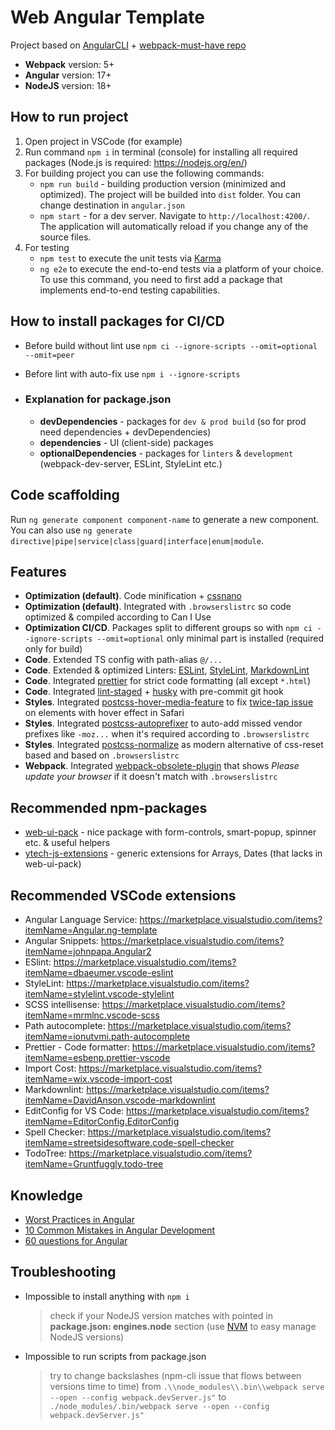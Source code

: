 # Web Angular Template

Project based on [AngularCLI](https://angular.io/cli) + [webpack-must-have repo](https://github.com/Yegorich555/webpack-must-have)

- **Webpack** version: 5+
- **Angular** version: 17+
- **NodeJS** version: 18+

## How to run project

1. Open project in VSCode (for example)
2. Run command `npm i` in terminal (console) for installing all required packages (Node.js is required: <https://nodejs.org/en/>)
3. For building project you can use the following commands:
   - `npm run build` - building production version (minimized and optimized). The project will be builded into `dist` folder. You can change destination in `angular.json`
   - `npm start` - for a dev server. Navigate to `http://localhost:4200/`. The application will automatically reload if you change any of the source files.
4. For testing
   - `npm test` to execute the unit tests via [Karma](https://karma-runner.github.io)
   - `ng e2e` to execute the end-to-end tests via a platform of your choice. To use this command, you need to first add a package that implements end-to-end testing capabilities.

## How to install packages for CI/CD

- Before build without lint use `npm ci --ignore-scripts --omit=optional --omit=peer`
- Before lint with auto-fix use `npm i --ignore-scripts`

- ### Explanation for package.json

  - **devDependencies** - packages for `dev & prod build` (so for prod need dependencies + devDependencies)
  - **dependencies** - UI (client-side) packages
  - **optionalDependencies** - packages for `linters` & `development` (webpack-dev-server, ESLint, StyleLint etc.)

## Code scaffolding

Run `ng generate component component-name` to generate a new component. You can also use `ng generate directive|pipe|service|class|guard|interface|enum|module`.

## Features

- **Optimization (default)**. Code minification + [cssnano](https://cssnano.co/)
- **Optimization (default)**. Integrated with `.browserslistrc` so code optimized & compiled according to Can I Use
- **Optimization CI/CD**. Packages split to different groups so with `npm ci --ignore-scripts --omit=optional` only minimal part is installed (required only for build)
- **Code**. Extended TS config with path-alias `@/...`
- **Code**. Extended & optimized Linters: [ESLint](https://www.npmjs.com/package/eslint), [StyleLint](https://www.npmjs.com/package/stylelint), [MarkdownLint](https://www.npmjs.com/package/markdownlint)
- **Code**. Integrated [prettier](https://www.npmjs.com/package/prettier) for strict code formatting (all except `*.html`)
- **Code**. Integrated [lint-staged](https://www.npmjs.com/package/lint-staged) + [husky](https://www.npmjs.com/package/husky) with pre-commit git hook
- **Styles**. Integrated [postcss-hover-media-feature](https://www.npmjs.com/package/postcss-hover-media-feature) to fix [twice-tap issue](https://css-tricks.com/annoying-mobile-double-tap-link-issue) on elements with hover effect in Safari
- **Styles**. Integrated [postcss-autoprefixer](https://www.npmjs.com/package/autoprefixer) to auto-add missed vendor prefixes like `-moz...` when it's required according to `.browserslistrc`
- **Styles**. Integrated [postcss-normalize](https://github.com/csstools/postcss-normalize) as modern alternative of css-reset based and based on `.browserslistrc`
- **Webpack**. Integrated [webpack-obsolete-plugin](https://www.npmjs.com/package/webpack-obsolete-plugin) that shows _Please update your browser_ if it doesn't match with `.browserslistrc`

## Recommended npm-packages

- [web-ui-pack](https://www.npmjs.com/package/web-ui-pack) - nice package with form-controls, smart-popup, spinner etc. & useful helpers
- [ytech-js-extensions](https://www.npmjs.com/package/ytech-js-extensions) - generic extensions for Arrays, Dates (that lacks in web-ui-pack)

## Recommended VSCode extensions

- Angular Language Service: <https://marketplace.visualstudio.com/items?itemName=Angular.ng-template>
- Angular Snippets: <https://marketplace.visualstudio.com/items?itemName=johnpapa.Angular2>
- ESlint: <https://marketplace.visualstudio.com/items?itemName=dbaeumer.vscode-eslint>
- StyleLint: <https://marketplace.visualstudio.com/items?itemName=stylelint.vscode-stylelint>
- SCSS intellisense: <https://marketplace.visualstudio.com/items?itemName=mrmlnc.vscode-scss>
- Path autocomplete: <https://marketplace.visualstudio.com/items?itemName=ionutvmi.path-autocomplete>
- Prettier - Code formatter: <https://marketplace.visualstudio.com/items?itemName=esbenp.prettier-vscode>
- Import Cost: <https://marketplace.visualstudio.com/items?itemName=wix.vscode-import-cost>
- Markdownlint: <https://marketplace.visualstudio.com/items?itemName=DavidAnson.vscode-markdownlint>
- EditConfig for VS Code: <https://marketplace.visualstudio.com/items?itemName=EditorConfig.EditorConfig>
- Spell Checker: <https://marketplace.visualstudio.com/items?itemName=streetsidesoftware.code-spell-checker>
- TodoTree: <https://marketplace.visualstudio.com/items?itemName=Gruntfuggly.todo-tree>

## Knowledge

- [Worst Practices in Angular](https://medium.com/@Hasan.Kakeh/worst-practices-in-angular-aac6e8cc1a69)
- [10 Common Mistakes in Angular Development](https://blog.bitsrc.io/essential-tips-for-successful-angular-development-f92a9ea1d20f)
- [60 questions for Angular](https://www.simplilearn.com/tutorials/angular-tutorial/angular-interview-questions)

## Troubleshooting

- Impossible to install anything with `npm i`
  > check if your NodeJS version matches with pointed in **package.json: engines.node** section (use [NVM](https://github.com/coreybutler/nvm-windows/releases) to easy manage NodeJS versions)
- Impossible to run scripts from package.json
  > try to change backslashes (npm-cli issue that flows between versions time to time)
  > from `.\\node_modules\\.bin\\webpack serve --open --config webpack.devServer.js"`
  > to `./node_modules/.bin/webpack serve --open --config webpack.devServer.js"`
